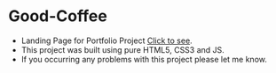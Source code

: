 # Good-Coffee
- Landing Page for Portfolio Project [Click to see](https://raulzvulunov.github.io/Good-Coffee/).
- This project was built using pure HTML5, CSS3 and JS.
- If you occurring any problems with this project please let me know.

